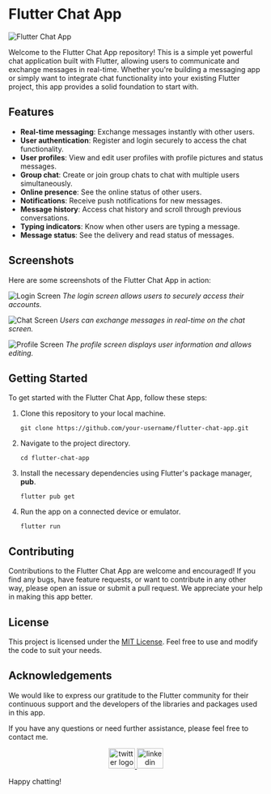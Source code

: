 # Flutter Chat App

![Flutter Chat App](screenshots/app_screenshot.png)

Welcome to the Flutter Chat App repository! This is a simple yet powerful chat application built with Flutter, allowing users to communicate and exchange messages in real-time. Whether you're building a messaging app or simply want to integrate chat functionality into your existing Flutter project, this app provides a solid foundation to start with.

## Features

- **Real-time messaging**: Exchange messages instantly with other users.
- **User authentication**: Register and login securely to access the chat functionality.
- **User profiles**: View and edit user profiles with profile pictures and status messages.
- **Group chat**: Create or join group chats to chat with multiple users simultaneously.
- **Online presence**: See the online status of other users.
- **Notifications**: Receive push notifications for new messages.
- **Message history**: Access chat history and scroll through previous conversations.
- **Typing indicators**: Know when other users are typing a message.
- **Message status**: See the delivery and read status of messages.

## Screenshots

Here are some screenshots of the Flutter Chat App in action:

![Login Screen](screenshots/login_screen.png)
_The login screen allows users to securely access their accounts._

![Chat Screen](screenshots/chat_screen.png)
_Users can exchange messages in real-time on the chat screen._

![Profile Screen](screenshots/profile_screen.png)
_The profile screen displays user information and allows editing._

## Getting Started

To get started with the Flutter Chat App, follow these steps:

1. Clone this repository to your local machine.
   ```shell
   git clone https://github.com/your-username/flutter-chat-app.git
   ```

2. Navigate to the project directory.
   ```shell
   cd flutter-chat-app
   ```

3. Install the necessary dependencies using Flutter's package manager, **pub**.
   ```shell
   flutter pub get
   ```

4. Run the app on a connected device or emulator.
   ```shell
   flutter run
   ```

## Contributing

Contributions to the Flutter Chat App are welcome and encouraged! If you find any bugs, have feature requests, or want to contribute in any other way, please open an issue or submit a pull request. We appreciate your help in making this app better.

## License

This project is licensed under the [MIT License](LICENSE). Feel free to use and modify the code to suit your needs.

## Acknowledgements

We would like to express our gratitude to the Flutter community for their continuous support and the developers of the libraries and packages used in this app.

If you have any questions or need further assistance, please feel free to contact me.

<div align="center">
  <a href="https://twitter.com/ShirkeAryan2234/" target="_blank">
    <img src="https://raw.githubusercontent.com/maurodesouza/profile-readme-generator/master/src/assets/icons/social/twitter/default.svg" width="52" height="40" alt="twitter logo"  />
  </a>
  <a href="https://www.linkedin.com/in/aryan-shirke/" target="_blank">
    <img src="https://raw.githubusercontent.com/maurodesouza/profile-readme-generator/master/src/assets/icons/social/linkedin/default.svg" width="52" height="40" alt="linkedin logo"  />
  </a>
</div>

Happy chatting!
